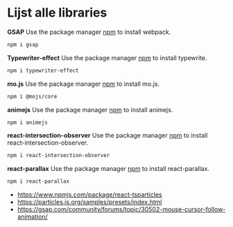 # Lijst alle libraries

**GSAP**
Use the package manager [npm](https://www.npmjs.com/package/gsap) to install webpack.

```bash
npm i gsap
```

**Typewriter-effect**
Use the package manager [npm](https://www.npmjs.com/package/typewriter-effect) to install typewrite.

```bash
npm i typewriter-effect
```

**mo.js**
Use the package manager [npm](https://mojs.github.io/tutorials/getting-started.html#setup-mo-js-in-your-project) to install mo.js.

```bash
npm i @mojs/core
```

**animejs**
Use the package manager [npm](https://www.npmjs.com/package/animejs) to install animejs.

```bash
npm i animejs
```


**react-intersection-observer**
Use the package manager [npm](https://www.npmjs.com/package/react-intersection-observer) to install react-intersection-observer.

```bash
npm i react-intersection-observer
```

**react-parallax**
Use the package manager [npm](https://www.npmjs.com/package/react-parallax) to install react-parallax.

```bash
npm i react-parallax
```

- https://www.npmjs.com/package/react-tsparticles
- https://particles.js.org/samples/presets/index.html
- https://gsap.com/community/forums/topic/30502-mouse-cursor-follow-animation/

